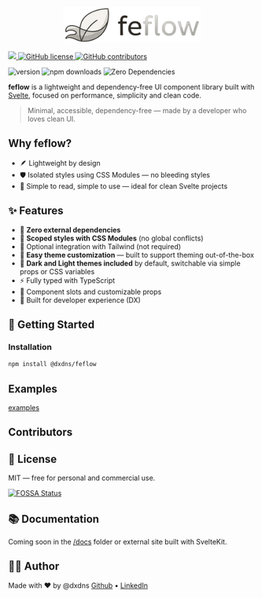 <p align="center" style="text-align: center">
  <img src="./static/logo.png" width="55%"><br/>
</p>

<a href="https://app.fossa.com/projects/git%2Bgithub.com%2Fdxdns%2Ffeflow?ref=badge_shield" alt="FOSSA Status">
    <img 
    src="https://app.fossa.com/api/projects/git%2Bgithub.com%2Fdxdns%2Ffeflow.svg?type=shield"
    />
</a>

<a href="https://github.com/dxdns/feflow/blob/master/LICENSE">
    <img 
    alt="GitHub license"
    src="https://img.shields.io/github/license/dxdns/feflow"
    />
</a>

<a href="https://github.com/dxdns/feflow/blob/master/LICENSE">
    <img 
    alt="GitHub contributors" 
    src="https://img.shields.io/github/all-contributors/dxdns/feflow"
    />
</a>

![version](https://img.shields.io/npm/v/%40dxdns%2Ffeflow)
![npm downloads](https://img.shields.io/npm/dw/%40dxdns%2Ffeflow)
![Zero Dependencies](https://img.shields.io/badge/dependencies-0-green)

**feflow** is a lightweight and dependency-free UI component library built with [Svelte](https://svelte.dev), focused on performance, simplicity and clean code.

> Minimal, accessible, dependency-free — made by a developer who loves clean UI.

## Why feflow?

- 🪶 Lightweight by design
- 🛡️ Isolated styles using CSS Modules — no bleeding styles
- 🧠 Simple to read, simple to use — ideal for clean Svelte projects

## ✨ Features

- 🧩 **Zero external dependencies**
- 🧼 **Scoped styles with CSS Modules** (no global conflicts)
- 🎨 Optional integration with Tailwind (not required)
- 🎨 **Easy theme customization** — built to support theming out-of-the-box
- 🌙 **Dark and Light themes included** by default, switchable via simple props or CSS variables
- ⚡ Fully typed with TypeScript
- 🔌 Component slots and customizable props
- 🧪 Built for developer experience (DX)

## 🚀 Getting Started

### Installation

```bash
npm install @dxdns/feflow
```

## Examples

[examples](https://github.com/dxdns/feflow/tree/main/src/routes/%28examples%29)

## Contributors

<!-- ALL-CONTRIBUTORS-LIST:START - Do not remove or modify this section -->
<!-- prettier-ignore-start -->
<!-- markdownlint-disable -->

<!-- markdownlint-restore -->
<!-- prettier-ignore-end -->

<!-- ALL-CONTRIBUTORS-LIST:END -->

## 📄 License

MIT — free for personal and commercial use.

[![FOSSA Status](https://app.fossa.com/api/projects/git%2Bgithub.com%2Fdxdns%2Ffeflow.svg?type=large)](https://app.fossa.com/projects/git%2Bgithub.com%2Fdxdns%2Ffeflow?ref=badge_large)

## 📚 Documentation

Coming soon in the [/docs](https://feflow.dxdns.dev/docs) folder or external site built with SvelteKit.

## 🧑‍💻 Author

Made with ♥ by @dxdns
[Github](https://github.com/dxdns) • [LinkedIn](https://linkedin.com/in/dxdns)
